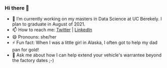 ### Hi there 👋
- 🔭 I’m currently working on my masters in Data Science at UC Berekely. I plan to graduate in August of 2021.
- 📫 How to reach me: [Twitter](https://twitter.com/lauratreider) | [LinkedIn](https://www.linkedin.com/in/laura-treider/)
- 😄 Pronouns: she/her
- ⚡ Fun fact: When I was a little girl in Alaska, I often got to help my dad pan for gold!
- 💬 Ask me about how I can help extend your vehicle's warrantee beyond the factory dates ;-)
